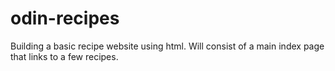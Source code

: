 # odin-recipes
Building a basic recipe website using html.
Will consist of a main index page that links to a few recipes.